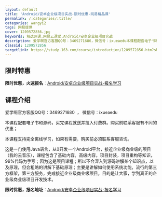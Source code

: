 ```yaml
---
layout: default
title: 'Android/安卓企业级项目实战-限时优惠-网易精品课'
permalink: /:categories/:title/
categories: wangyi2
tags: 网易提供
cover: 1209572856.jpg
keywords: 精选网课,网易云课堂,Android/安卓企业级项目实战
description: 爱学啊官方客服QQ号：3469271680，微信号：ixueaedu本课程配套电子书和源码，买完课程就送并拉入付费群。购
classid: 1209572856
targetlink: https://study.163.com/course/introduction/1209572856.htm?share=1&shareId=1025206652&utm_campaign=share&utm_medium=iphoneShare&utm_source=&utm_u=1025206652
---
```


## 限时特惠

**限时优惠，火速报名**：[Android/安卓企业级项目实战-报名学习](https://study.163.com/course/introduction/1209572856.htm?share=1&shareId=1025206652&utm_campaign=share&utm_medium=iphoneShare&utm_source=&utm_u=1025206652)

## 课程介绍

爱学啊官方客服QQ号：3469271680  ， 微信号：ixueaedu



本课程配套电子书和源码，买完课程就送并拉入付费群。购买前联系客服有不同的优惠；



本课程支持完全离线学习，如果有需要，购买前必须联系客服咨询。

这是一门使用Java语言，从0开发一个Android平台，接近企业级商业级的项目（我的云音乐），课程包含了基础内容，高级内容，项目封装，项目重构等知识，99%代码为手写；因为这是项目课程；所以不会深入到源码讲解某个知识点，以及原理，但会粗略的讲解下基础原理；主要是讲解如何使用系统功能，流行的第三方框架，第三方服务，完成接近企业级商业级项目，目的是让大家，学到真正的企业级商业级项目开发技术。

**限时优惠，报名地址**：[Android/安卓企业级项目实战-报名学习](https://study.163.com/course/introduction/1209572856.htm?share=1&shareId=1025206652&utm_campaign=share&utm_medium=iphoneShare&utm_source=&utm_u=1025206652)

